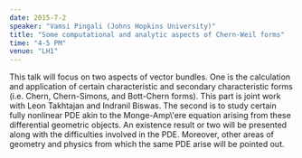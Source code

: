 ```yaml
---
date: 2015-7-2
speaker: "Vamsi Pingali (Johns Hopkins University)"
title: "Some computational and analytic aspects of Chern-Weil forms"
time: "4-5 PM"
venue: "LH1"
---
```

This talk will focus on two aspects of vector bundles. One is
the calculation and application of certain characteristic and secondary
characteristic forms (i.e. Chern, Chern-Simons, and Bott-Chern forms).
This part is joint work with Leon Takhtajan and Indranil Biswas. The
second is to study certain fully nonlinear PDE akin to the Monge-Amp\\'ere
equation arising from these differential geometric objects. An existence
result or two will be presented along with the difficulties involved in
the PDE. Moreover, other areas of geometry and physics from which the same
PDE arise will be pointed out.
